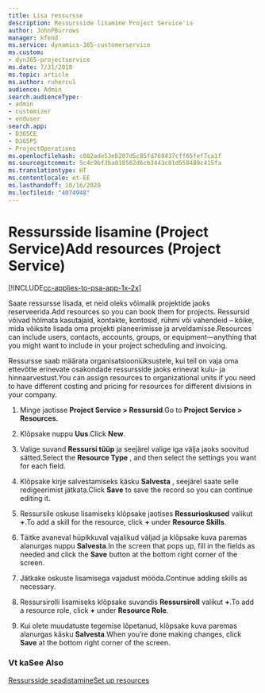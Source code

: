 ```yaml
---
title: Lisa ressursse
description: Ressursside lisamine Project Service'is
author: JohnPBurrows
manager: kfend
ms.service: dynamics-365-customerservice
ms.custom:
- dyn365-projectservice
ms.date: 7/31/2018
ms.topic: article
ms.author: ruhercul
audience: Admin
search.audienceType:
- admin
- customizer
- enduser
search.app:
- D365CE
- D365PS
- ProjectOperations
ms.openlocfilehash: c882ade53eb207d5c85fd769437cff65fef7ca1f
ms.sourcegitcommit: 5c4c9bf3ba018562d6cb3443c01d550489c415fa
ms.translationtype: HT
ms.contentlocale: et-EE
ms.lasthandoff: 10/16/2020
ms.locfileid: "4074948"
---
```

# <a name="add-resources-project-service"></a><span data-ttu-id="5822a-103">Ressursside lisamine (Project Service)</span><span class="sxs-lookup"><span data-stu-id="5822a-103">Add resources (Project Service)</span></span>

[!INCLUDE[cc-applies-to-psa-app-1x-2x](../includes/cc-applies-to-psa-app-1x-2x.md)]

<span data-ttu-id="5822a-104">Saate ressursse lisada, et neid oleks võimalik projektide jaoks reserveerida.</span><span class="sxs-lookup"><span data-stu-id="5822a-104">Add resources so you can book them for projects.</span></span> <span data-ttu-id="5822a-105">Ressursid võivad hõlmata kasutajaid, kontakte, kontosid, rühmi või vahendeid – kõike, mida võiksite lisada oma projekti planeerimisse ja arveldamisse.</span><span class="sxs-lookup"><span data-stu-id="5822a-105">Resources can include users, contacts, accounts, groups, or equipment—anything that you might want to include in your project scheduling and invoicing.</span></span>  
  
<span data-ttu-id="5822a-106">Ressursse saab määrata organisatsiooniüksustele, kui teil on vaja oma ettevõtte erinevate osakondade ressursside jaoks erinevat kulu- ja hinnaarvestust.</span><span class="sxs-lookup"><span data-stu-id="5822a-106">You can assign resources to organizational units if you need to have different costing and pricing for resources for different divisions in your company.</span></span>  
  
1.  <span data-ttu-id="5822a-107">Minge jaotisse **Project Service > Ressursid**.</span><span class="sxs-lookup"><span data-stu-id="5822a-107">Go to **Project Service > Resources.**</span></span>  
  
2.  <span data-ttu-id="5822a-108">Klõpsake nuppu **Uus**.</span><span class="sxs-lookup"><span data-stu-id="5822a-108">Click **New**.</span></span>  
  
3.  <span data-ttu-id="5822a-109">Valige suvand **Ressursi tüüp** ja seejärel valige iga välja jaoks soovitud sätted.</span><span class="sxs-lookup"><span data-stu-id="5822a-109">Select the **Resource Type** , and then select the settings you want for each field.</span></span>  
  
4.  <span data-ttu-id="5822a-110">Klõpsake kirje salvestamiseks käsku **Salvesta** , seejärel saate selle redigeerimist jätkata.</span><span class="sxs-lookup"><span data-stu-id="5822a-110">Click **Save** to save the record so you can continue editing it.</span></span>  
  
5.  <span data-ttu-id="5822a-111">Ressursile oskuse lisamiseks klõpsake jaotises **Ressurioskused** valikut **+**.</span><span class="sxs-lookup"><span data-stu-id="5822a-111">To add a skill for the resource, click **+** under **Resource Skills**.</span></span>  
  
6.  <span data-ttu-id="5822a-112">Täitke avaneval hüpikkuval vajalikud väljad ja klõpsake kuva paremas alanurgas nuppu **Salvesta**.</span><span class="sxs-lookup"><span data-stu-id="5822a-112">In the screen that pops up, fill in the fields as needed and click the **Save** button at the bottom right corner of the screen.</span></span>  
  
7.  <span data-ttu-id="5822a-113">Jätkake oskuste lisamisega vajadust mööda.</span><span class="sxs-lookup"><span data-stu-id="5822a-113">Continue adding skills as necessary.</span></span>  
  
8.  <span data-ttu-id="5822a-114">Ressursirolli lisamiseks klõpsake suvandis **Ressursiroll** valikut **+**.</span><span class="sxs-lookup"><span data-stu-id="5822a-114">To add a resource role, click **+** under **Resource Role**.</span></span>  
  
9. <span data-ttu-id="5822a-115">Kui olete muudatuste tegemise lõpetanud, klõpsake kuva paremas alanurgas käsku **Salvesta**.</span><span class="sxs-lookup"><span data-stu-id="5822a-115">When you’re done making changes, click **Save** at the bottom right corner of the screen.</span></span>  
  
### <a name="see-also"></a><span data-ttu-id="5822a-116">Vt ka</span><span class="sxs-lookup"><span data-stu-id="5822a-116">See Also</span></span>  
 [<span data-ttu-id="5822a-117">Ressursside seadistamine</span><span class="sxs-lookup"><span data-stu-id="5822a-117">Set up resources</span></span>](../psa/set-up-resources.md)
